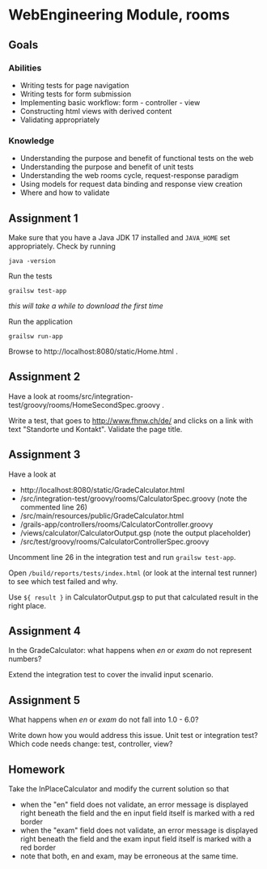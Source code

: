 # WebEngineering Module, rooms

## Goals

### Abilities
- Writing tests for page navigation
- Writing tests for form submission
- Implementing basic workflow: form - controller - view
- Constructing html views with derived content
- Validating appropriately

### Knowledge
- Understanding the purpose and benefit of functional tests on the web
- Understanding the purpose and benefit of unit tests
- Understanding the web rooms cycle, request-response paradigm
- Using models for request data binding and response view creation
- Where and how to validate

## Assignment 1

Make sure that you have a Java JDK 17 installed and `JAVA_HOME` 
set appropriately. Check by running

    java -version

Run the tests

    grailsw test-app

_this will take a while to download the first time_    
        
Run the application

    grailsw run-app

Browse to http://localhost:8080/static/Home.html .

## Assignment 2

Have a look at rooms/src/integration-test/groovy/rooms/HomeSecondSpec.groovy .

Write a test, that goes to http://www.fhnw.ch/de/
and clicks on a link with text "Standorte und Kontakt".
Validate the page title.

## Assignment 3

Have a look at 
- http://localhost:8080/static/GradeCalculator.html
- /src/integration-test/groovy/rooms/CalculatorSpec.groovy (note the commented line 26)
- /src/main/resources/public/GradeCalculator.html 
- /grails-app/controllers/rooms/CalculatorController.groovy
- /views/calculator/CalculatorOutput.gsp (note the output placeholder)
- /src/test/groovy/rooms/CalculatorControllerSpec.groovy

Uncomment line 26 in the integration test and run `grailsw test-app`.

Open `/build/reports/tests/index.html` (or look at the internal test runner) 
to see which test failed and why.

Use `${ result }` in CalculatorOutput.gsp to put that calculated result in the right place.

## Assignment 4

In the GradeCalculator:
what happens when _en_ or _exam_ do not represent numbers?

Extend the integration test to cover the invalid input scenario.

## Assignment 5

What happens when _en_ or _exam_ do not fall into 1.0 - 6.0?

Write down how you would address this issue.
Unit test or integration test?
Which code needs change: test, controller, view?


## Homework 

Take the InPlaceCalculator and modify the current solution so that
- when the "en" field does not validate,
  an error message is displayed right beneath the field and
  the en input field itself is marked with a red border  
- when the "exam" field does not validate,
  an error message is displayed right beneath the field and
  the exam input field itself is marked with a red border
- note that both, en and exam, may be erroneous at the same time.  
